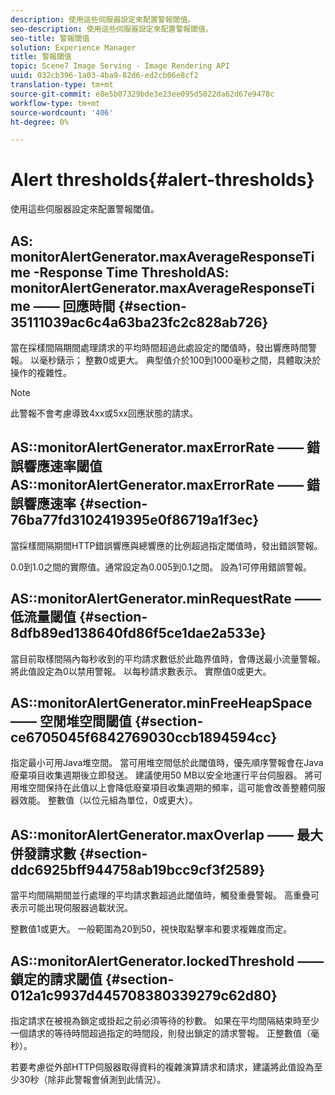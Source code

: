 ```yaml
---
description: 使用這些伺服器設定來配置警報閾值。
seo-description: 使用這些伺服器設定來配置警報閾值。
seo-title: 警報閾值
solution: Experience Manager
title: 警報閾值
topic: Scene7 Image Serving - Image Rendering API
uuid: 032cb396-1a03-4ba9-82d6-ed2cb06e8cf2
translation-type: tm+mt
source-git-commit: e8e5b07329bde3e23ee095d5022da62d67e9478c
workflow-type: tm+mt
source-wordcount: '406'
ht-degree: 0%

---
```



# Alert thresholds{#alert-thresholds}

使用這些伺服器設定來配置警報閾值。

## AS: monitorAlertGenerator.maxAverageResponseTime -Response Time ThresholdAS: monitorAlertGenerator.maxAverageResponseTime —— 回應時間 {#section-35111039ac6c4a63ba23fc2c828ab726}

當在採樣間隔期間處理請求的平均時間超過此處設定的閾值時，發出響應時間警報。 以毫秒錶示； 整數0或更大。 典型值介於100到1000毫秒之間，具體取決於操作的複雜性。

>[!NOTE]
>
>此警報不會考慮導致4xx或5xx回應狀態的請求。

## AS::monitorAlertGenerator.maxErrorRate —— 錯誤響應速率閾值AS::monitorAlertGenerator.maxErrorRate —— 錯誤響應速率 {#section-76ba77fd3102419395e0f86719a1f3ec}

當採樣間隔期間HTTP錯誤響應與總響應的比例超過指定閾值時，發出錯誤警報。

0.0到1.0之間的實際值。通常設定為0.005到0.1之間。 設為1可停用錯誤警報。

## AS::monitorAlertGenerator.minRequestRate —— 低流量閾值 {#section-8dfb89ed138640fd86f5ce1dae2a533e}

當目前取樣間隔內每秒收到的平均請求數低於此臨界值時，會傳送最小流量警報。 將此值設定為0以禁用警報。 以每秒請求數表示。 實際值0或更大。

## AS::monitorAlertGenerator.minFreeHeapSpace —— 空閒堆空間閾值 {#section-ce6705045f6842769030ccb1894594cc}

指定最小可用Java堆空間。 當可用堆空間低於此閾值時，優先順序警報會在Java廢棄項目收集週期後立即發送。 建議使用50 MB以安全地運行平台伺服器。 將可用堆空間保持在此值以上會降低廢棄項目收集週期的頻率，這可能會改善整體伺服器效能。 整數值（以位元組為單位，0或更大）。

## AS::monitorAlertGenerator.maxOverlap —— 最大併發請求數 {#section-ddc6925bff944758ab19bcc9cf3f2589}

當平均間隔期間並行處理的平均請求數超過此閾值時，觸發重疊警報。 高重疊可表示可能出現伺服器過載狀況。

整數值1或更大。 一般範圍為20到50，視快取點擊率和要求複雜度而定。

## AS::monitorAlertGenerator.lockedThreshold —— 鎖定的請求閾值 {#section-012a1c9937d445708380339279c62d80}

指定請求在被視為鎖定或掛起之前必須等待的秒數。 如果在平均間隔結束時至少一個請求的等待時間超過指定的時間段，則發出鎖定的請求警報。 正整數值（毫秒）。

若要考慮從外部HTTP伺服器取得資料的複雜演算請求和請求，建議將此值設為至少30秒（除非此警報會偵測到此情況）。

